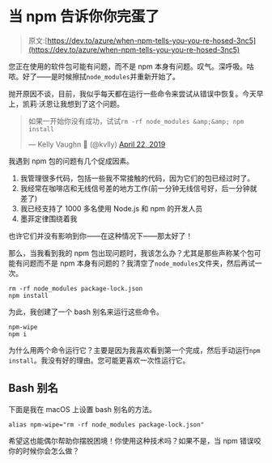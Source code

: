 # 当 npm 告诉你你完蛋了

> 原文:[https://dev.to/azure/when-npm-tells-you-you-re-hosed-3nc5](https://dev.to/azure/when-npm-tells-you-you-re-hosed-3nc5)

您正在使用的软件包可能有问题，而不是 npm 本身有问题。叹气。深呼吸。咕哝。好了——是时候擦拭`node_modules`并重新开始了。

抛开原因不谈，目前，我似乎每天都在运行一些命令来尝试从错误中恢复。今天早上，凯莉·沃恩让我想到了这个问题。

> 如果一开始你没有成功，试试`rm -rf node_modules &amp;&amp; npm install`
> 
> — Kelly Vaughn 🐞 (@kvlly) [April 22, 2019](https://twitter.com/kvlly/status/1120320939303014402?ref_src=twsrc%5Etfw)

我遇到 npm 包的问题有几个促成因素。

1.  我管理很多代码，包括一些我不常接触的代码，因为它们的包已经过时了。
2.  我经常在咖啡店和无线信号差的地方工作(前一分钟无线信号好，后一分钟就差了)
3.  我已经支持了 1000 多名使用 Node.js 和 npm 的开发人员
4.  墨菲定律围绕着我

也许它们并没有影响到你——在这种情况下——那太好了！

那么，当我看到我的 npm 包出现问题时，我该怎么办？尤其是那些声称某个包可能有问题而不是 npm 本身有问题的？我清空了`node_modules`文件夹，然后再试一次。

```
rm -rf node_modules package-lock.json
npm install 
```

为此，我创建了一个 bash 别名来运行这些命令。

```
npm-wipe
npm i 
```

为什么用两个命令运行它？主要是因为我喜欢看到第一个完成，然后手动运行`npm install`。我没有好的理由。您可能更喜欢一次性运行它。

## [](#bash-alias)Bash 别名

下面是我在 macOS 上设置 bash 别名的方法。

```
alias npm-wipe="rm -rf node_modules package-lock.json" 
```

希望这也能偶尔帮助你摆脱困境！你使用这种技术吗？如果不是，当 npm 错误咬你的时候你会怎么做？